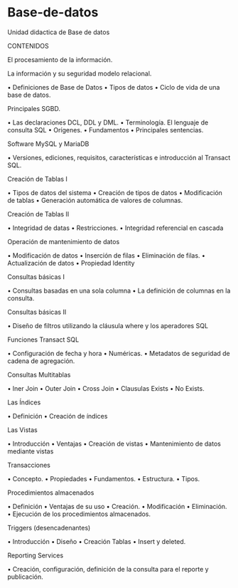 # Base-de-datos
Unidad didactica de Base de datos

CONTENIDOS

El procesamiento de la información.

La información y su seguridad modelo relacional.

•	Definiciones de Base de Datos •	Tipos de datos •	Ciclo de vida de una base de datos.

Principales SGBD.

•	Las declaraciones DCL, DDL y DML. •	Terminología. El lenguaje de consulta SQL •	Orígenes. •	Fundamentos •	Principales sentencias.

Software MySQL y MariaDB

•	Versiones, ediciones, requisitos, características e introducción al Transact SQL.

Creación de Tablas I

•	Tipos de datos del sistema •	Creación de tipos de datos •	Modificación de tablas •	Generación automática de valores de columnas.

Creación de Tablas II

•	Integridad de datas •	Restricciones. •	Integridad referencial en cascada

Operación de mantenimiento de datos

•	Modificación de datos •	Inserción de filas •	Eliminación de filas. •	Actualización de datos •	Propiedad ldentity

Consultas básicas I

•	Consultas basadas en una sola columna •	La definición de columnas en la consulta.

Consultas básicas II

•	Diseño de filtros utilizando la cláusula where y los aperadores SQL

Funciones Transact SQL

•	Configuración de fecha y hora •	Numéricas. •	Metadatos de seguridad de cadena de agregación.

Consultas Multitablas

•	lner Join •	Outer Join •	Cross Join •	Clausulas Exists •	No Exists.

Las Índices

•	Definición •	Creación de índices

Las Vistas

•	Introducción •	Ventajas •	Creación de vistas •	Mantenimiento de datos mediante vistas

Transacciones

•	Concepto. •	Propiedades •	Fundamentos. •	Estructura. •	Tipos.

Procedimientos almacenados

•	Definición •	Ventajas de su uso •	Creación. •	Modificación •	Eliminación. •	Ejecución de los procedimientos almacenados.

Triggers (desencadenantes)

•	Introducción •	Diseño •	Creación Tablas •	Insert y deleted.

Reporting Services

•	Creación, configuración, definición de la consulta para el reporte y publicación.
